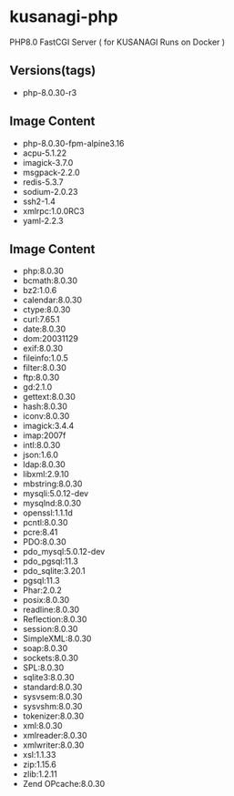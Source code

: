 # kusanagi-php
PHP8.0 FastCGI Server ( for KUSANAGI Runs on Docker )

## Versions(tags)
- php-8.0.30-r3

## Image Content
- php-8.0.30-fpm-alpine3.16
- acpu-5.1.22
- imagick-3.7.0
- msgpack-2.2.0
- redis-5.3.7
- sodium-2.0.23
- ssh2-1.4
- xmlrpc:1.0.0RC3
- yaml-2.2.3

## Image Content
- php:8.0.30
- bcmath:8.0.30
- bz2:1.0.6
- calendar:8.0.30
- ctype:8.0.30
- curl:7.65.1
- date:8.0.30
- dom:20031129
- exif:8.0.30
- fileinfo:1.0.5
- filter:8.0.30
- ftp:8.0.30
- gd:2.1.0
- gettext:8.0.30
- hash:8.0.30
- iconv:8.0.30
- imagick:3.4.4
- imap:2007f
- intl:8.0.30
- json:1.6.0
- ldap:8.0.30
- libxml:2.9.10
- mbstring:8.0.30
- mysqli:5.0.12-dev
- mysqlnd:8.0.30
- openssl:1.1.1d
- pcntl:8.0.30
- pcre:8.41
- PDO:8.0.30
- pdo_mysql:5.0.12-dev
- pdo_pgsql:11.3
- pdo_sqlite:3.20.1
- pgsql:11.3
- Phar:2.0.2
- posix:8.0.30
- readline:8.0.30
- Reflection:8.0.30
- session:8.0.30
- SimpleXML:8.0.30
- soap:8.0.30
- sockets:8.0.30
- SPL:8.0.30
- sqlite3:8.0.30
- standard:8.0.30
- sysvsem:8.0.30
- sysvshm:8.0.30
- tokenizer:8.0.30
- xml:8.0.30
- xmlreader:8.0.30
- xmlwriter:8.0.30
- xsl:1.1.33
- zip:1.15.6
- zlib:1.2.11
- Zend OPcache:8.0.30

